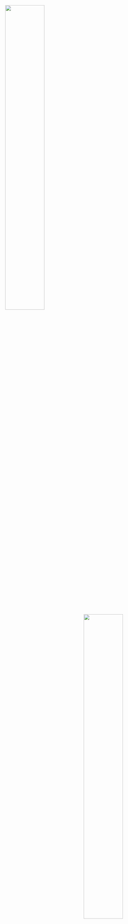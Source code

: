 <img align="left" width="50%" src="https://github-readme-stats.vercel.app/api?username=TheGoldyOne&show_icons=true&hide_border=true&bg_color=161b22&icon_color=ffa657&text_color=fff&title_color=d2a8ff" />

<img align="right" width="50%" src="https://github-readme-stats.vercel.app/api/top-langs/?username=TheGoldyOne&show_icons=true&hide_border=true&layout=compact&langs_count=8&bg_color=161b22&icon_color=ffa657&text_color=fff&title_color=fff"/>
</p>
